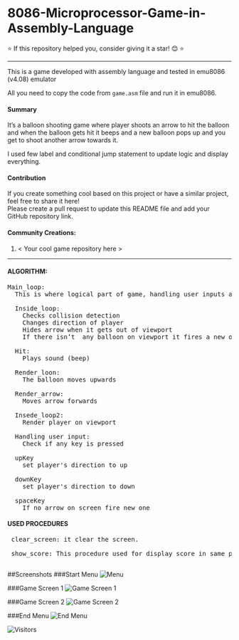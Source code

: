 # 8086-Microprocessor-Game-in-Assembly-Language

⭐ If this repository helped you, consider giving it a star! 😊 ⭐  

---

This is a game developed with assembly language and tested in emu8086 (v4.08) emulator

All you need to copy the code from <code>game.asm</code> file and run it in emu8086.

#### Summary
It’s a balloon shooting game where player shoots an arrow to hit the balloon and when the balloon gets hit it beeps and a new balloon pops up and you get to shoot another arrow towards it. 

I used few label and conditional jump statement to update logic and display everything.

#### Contribution  

If you create something cool based on this project or have a similar project, feel free to share it here!  
Please create a pull request to update this README file and add your GitHub repository link.  

#### Community Creations:  
1. < Your cool game repository here >

------

#### ALGORITHM:

<pre>
Main_loop:
  This is where logical part of game, handling user inputs and visually rendering happens.

  Inside_loop:
    Checks collision detection
    Changes direction of player
    Hides arrow when it gets out of viewport
    If there isn’t  any balloon on viewport it fires a new one

  Hit: 
    Plays sound (beep)
  
  Render_loon:
    The balloon moves upwards

  Render_arrow:
    Moves arrow forwards
  
  Insede_loop2:
    Render player on viewport

  Handling user input:
    Check if any key is pressed 
  
  upKey
    set player's direction to up
  
  downKey
    set player's direction to down
  
  spaceKey
    If no arrow on screen fire new one
</pre>

<h4>USED PROCEDURES </h4>
<pre>
 clear_screen: it clear the screen. <br>
 show_score: This procedure used for display score in same position on screen.
 </pre>
 
##Screenshots
###Start Menu
![Menu](http://www.rezve.com/project_file/8086/start_menu.png)

###Game Screen 1
![Game Screen 1](http://www.rezve.com/project_file/8086/game_1.png)

###Game Screen 2
![Game Screen 2](http://www.rezve.com/project_file/8086/game_2.png)

###End Menu
![End Menu](http://www.rezve.com/project_file/8086/end_menu.png)

![Visitors](https://api.visitorbadge.io/api/combined?path=https%3A%2F%2Fgithub.com%2FRezve%2F8086-Microprocessor-Game-in-Assembly-Language&countColor=%23263759&style=flat-square)
